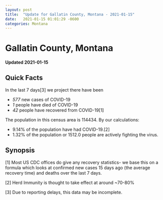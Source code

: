 ```yaml
---
layout: post
title:  "Update for Gallatin County, Montana - 2021-01-15"
date:   2021-01-15 01:01:29 -0600
categories: Montana
---
```


# Gallatin County, Montana
#### Updated 2021-01-15

## Quick Facts

In the last 7 days[3] we project there have been
- *577* new cases of COVID-19
- *1* people have died of COVID-19
- *42* people have recovered from COVID-19[1]

The population in this census area is 114434. By our calculations:
- 9.14% of the population have had COVID-19.[2]
- 1.32% of the population or 1512.0 people are actively fighting the virus.

## Synopsis




[1] Most US CDC offices do give any recovery statistics- we base this on a formula which looks at confirmed new cases
15 days ago (the average recovery time) and deaths over the last 7 days.

[2] Herd Immunity is thought to take effect at around ~70-80%

[3] Due to reporting delays, this data may be incomplete.
 
    